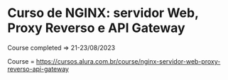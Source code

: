 # Curso de  NGINX: servidor Web, Proxy Reverso e API Gateway

Course completed => 21-23/08/2023

Course = https://cursos.alura.com.br/course/nginx-servidor-web-proxy-reverso-api-gateway
